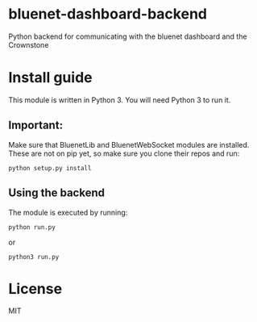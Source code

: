 # bluenet-dashboard-backend
Python backend for communicating with the bluenet dashboard and the Crownstone

# Install guide

This module is written in Python 3. You will need Python 3 to run it.

## Important:
Make sure that BluenetLib and BluenetWebSocket modules are installed. 
These are not on pip yet, so make sure you clone their repos and run:
```
python setup.py install
```

## Using the backend
The module is executed by running:

```
python run.py
```

or

```
python3 run.py
```

# License

MIT